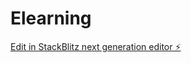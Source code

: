 # Elearning

[Edit in StackBlitz next generation editor ⚡️](https://stackblitz.com/~/github.com/8Prashant88/Elearning)